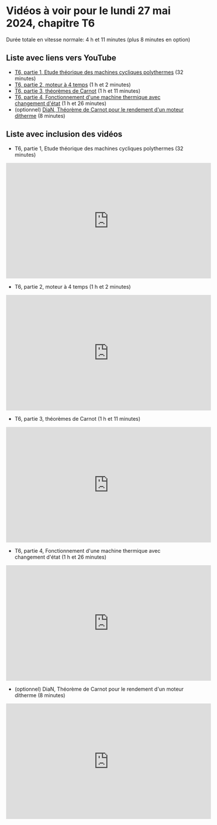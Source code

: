 
# Vidéos à voir pour le lundi 27 mai 2024, chapitre T6

Durée totale en vitesse normale: 4 h et 11 minutes (plus 8 minutes en option)

## Liste avec liens vers YouTube

*  [T6, partie 1, Etude théorique des machines cycliques polythermes](https://youtu.be/AW45t8r4v8o) (32 minutes)
*  [T6, partie 2, moteur à 4 temps](https://youtu.be/GKCBZ-bj2MA) (1 h et 2 minutes)
*  [T6, partie 3, théorèmes de Carnot](https://youtu.be/q65BnaKZA70) (1 h et 11 minutes)
*  [T6, partie 4, Fonctionnement d'une machine thermique avec changement d'état](https://youtu.be/h7GFW6vlEFY) (1 h et 26 minutes)
* (optionnel) [DiaN, Théorème de Carnot pour le rendement d'un moteur ditherme](https://youtu.be/LIFbSJejA2Q) (8 minutes)

## Liste avec inclusion des vidéos

*  T6, partie 1, Etude théorique des machines cycliques polythermes (32 minutes)

 <div style="text-align:center">
<iframe width="560" height="315" src="https://www.youtube.com/embed/AW45t8r4v8o" title="YouTube video player" frameborder="0" allow="accelerometer; autoplay; clipboard-write; encrypted-media; gyroscope; picture-in-picture" allowfullscreen></iframe>
</div>
 

*  T6, partie 2, moteur à 4 temps (1 h et 2 minutes)

 <div style="text-align:center">
<iframe width="560" height="315" src="https://www.youtube.com/embed/GKCBZ-bj2MA" title="YouTube video player" frameborder="0" allow="accelerometer; autoplay; clipboard-write; encrypted-media; gyroscope; picture-in-picture" allowfullscreen></iframe>
</div>
 

*  T6, partie 3, théorèmes de Carnot (1 h et 11 minutes)

 <div style="text-align:center">
<iframe width="560" height="315" src="https://www.youtube.com/embed/q65BnaKZA70" title="YouTube video player" frameborder="0" allow="accelerometer; autoplay; clipboard-write; encrypted-media; gyroscope; picture-in-picture" allowfullscreen></iframe>
</div>
 

*  T6, partie 4, Fonctionnement d'une machine thermique avec changement d'état (1 h et 26 minutes)

 <div style="text-align:center">
<iframe width="560" height="315" src="https://www.youtube.com/embed/h7GFW6vlEFY" title="YouTube video player" frameborder="0" allow="accelerometer; autoplay; clipboard-write; encrypted-media; gyroscope; picture-in-picture" allowfullscreen></iframe>
</div>
 

* (optionnel) DiaN, Théorème de Carnot pour le rendement d'un moteur ditherme (8 minutes)

 <div style="text-align:center">
<iframe width="560" height="315" src="https://www.youtube.com/embed/LIFbSJejA2Q" title="YouTube video player" frameborder="0" allow="accelerometer; autoplay; clipboard-write; encrypted-media; gyroscope; picture-in-picture" allowfullscreen></iframe>
</div>
 

